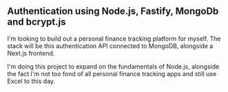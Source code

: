 ## Authentication using Node.js, Fastify, MongoDb and bcrypt.js

I'm looking to build out a personal finance tracking platform for myself. The stack will be this authentication API connected to MongoDB, alongside a Next.js frontend.

I'm doing this project to expand on the fundamentals of Node.js, alongside the fact I'm not too fond of all personal finance tracking apps and still use Excel to this day.
